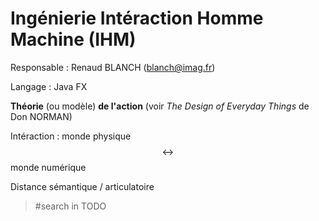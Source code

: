 # Ingénierie Intéraction Homme Machine (IHM)

Responsable : Renaud BLANCH (<blanch@imag.fr>)

Langage : Java FX

**Théorie** (ou modèle) **de l'action** (voir *The Design of Everyday Things* de Don NORMAN)

Intéraction : monde physique $$\leftrightarrow$$ monde numérique

Distance sémantique / articulatoire

> #search in TODO
